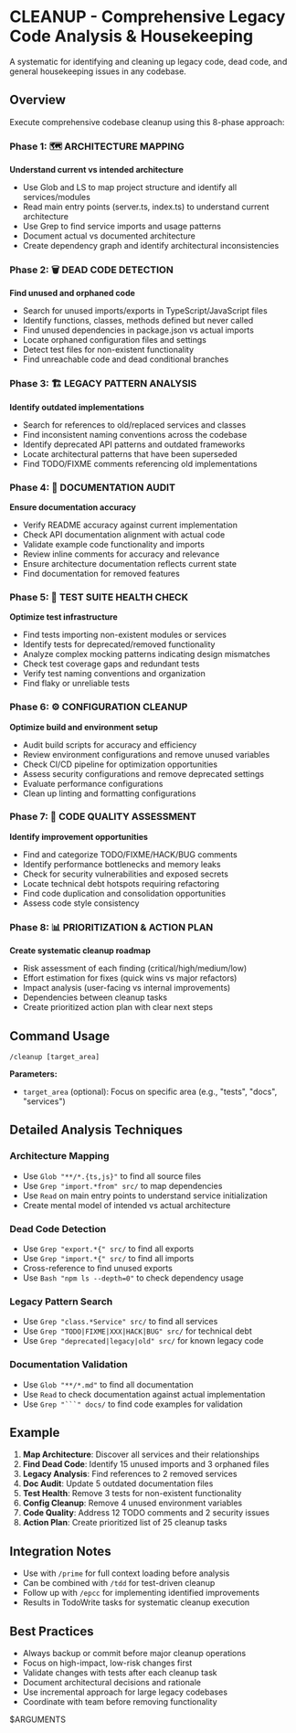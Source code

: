 # CLEANUP - Comprehensive Legacy Code Analysis & Housekeeping

A systematic  for identifying and cleaning up legacy code, dead code, and general housekeeping issues in any codebase.

##  Overview

Execute comprehensive codebase cleanup using this 8-phase approach:

### Phase 1: 🗺️ ARCHITECTURE MAPPING

**Understand current vs intended architecture**

- Use Glob and LS to map project structure and identify all services/modules
- Read main entry points (server.ts, index.ts) to understand current architecture
- Use Grep to find service imports and usage patterns
- Document actual vs documented architecture
- Create dependency graph and identify architectural inconsistencies

### Phase 2: 🗑️ DEAD CODE DETECTION

**Find unused and orphaned code**

- Search for unused imports/exports in TypeScript/JavaScript files
- Identify functions, classes, methods defined but never called
- Find unused dependencies in package.json vs actual imports
- Locate orphaned configuration files and settings
- Detect test files for non-existent functionality
- Find unreachable code and dead conditional branches

### Phase 3: 🏗️ LEGACY PATTERN ANALYSIS

**Identify outdated implementations**

- Search for references to old/replaced services and classes
- Find inconsistent naming conventions across the codebase
- Identify deprecated API patterns and outdated frameworks
- Locate architectural patterns that have been superseded
- Find TODO/FIXME comments referencing old implementations

### Phase 4: 📖 DOCUMENTATION AUDIT

**Ensure documentation accuracy**

- Verify README accuracy against current implementation
- Check API documentation alignment with actual code
- Validate example code functionality and imports
- Review inline comments for accuracy and relevance
- Ensure architecture documentation reflects current state
- Find documentation for removed features

### Phase 5: 🧪 TEST SUITE HEALTH CHECK

**Optimize test infrastructure**

- Find tests importing non-existent modules or services
- Identify tests for deprecated/removed functionality
- Analyze complex mocking patterns indicating design mismatches
- Check test coverage gaps and redundant tests
- Verify test naming conventions and organization
- Find flaky or unreliable tests

### Phase 6: ⚙️ CONFIGURATION CLEANUP

**Optimize build and environment setup**

- Audit build scripts for accuracy and efficiency
- Review environment configurations and remove unused variables
- Check CI/CD pipeline for optimization opportunities
- Assess security configurations and remove deprecated settings
- Evaluate performance configurations
- Clean up linting and formatting configurations

### Phase 7: 🔧 CODE QUALITY ASSESSMENT

**Identify improvement opportunities**

- Find and categorize TODO/FIXME/HACK/BUG comments
- Identify performance bottlenecks and memory leaks
- Check for security vulnerabilities and exposed secrets
- Locate technical debt hotspots requiring refactoring
- Find code duplication and consolidation opportunities
- Assess code style consistency

### Phase 8: 📊 PRIORITIZATION & ACTION PLAN

**Create systematic cleanup roadmap**

- Risk assessment of each finding (critical/high/medium/low)
- Effort estimation for fixes (quick wins vs major refactors)
- Impact analysis (user-facing vs internal improvements)
- Dependencies between cleanup tasks
- Create prioritized action plan with clear next steps

## Command Usage

```
/cleanup [target_area]
```

**Parameters:**

- `target_area` (optional): Focus on specific area (e.g., "tests", "docs", "services")

## Detailed Analysis Techniques

### Architecture Mapping

- Use `Glob "**/*.{ts,js}"` to find all source files
- Use `Grep "import.*from" src/` to map dependencies
- Use `Read` on main entry points to understand service initialization
- Create mental model of intended vs actual architecture

### Dead Code Detection

- Use `Grep "export.*{" src/` to find all exports
- Use `Grep "import.*{" src/` to find all imports
- Cross-reference to find unused exports
- Use `Bash "npm ls --depth=0"` to check dependency usage

### Legacy Pattern Search

- Use `Grep "class.*Service" src/` to find all services
- Use `Grep "TODO|FIXME|XXX|HACK|BUG" src/` for technical debt
- Use `Grep "deprecated|legacy|old" src/` for known legacy code

### Documentation Validation

- Use `Glob "**/*.md"` to find all documentation
- Use `Read` to check documentation against actual implementation
- Use `Grep "```" docs/` to find code examples for validation

## Example 

1. **Map Architecture**: Discover all services and their relationships
2. **Find Dead Code**: Identify 15 unused imports and 3 orphaned files
3. **Legacy Analysis**: Find references to 2 removed services
4. **Doc Audit**: Update 5 outdated documentation files
5. **Test Health**: Remove 3 tests for non-existent functionality
6. **Config Cleanup**: Remove 4 unused environment variables
7. **Code Quality**: Address 12 TODO comments and 2 security issues
8. **Action Plan**: Create prioritized list of 25 cleanup tasks

## Integration Notes

- Use with `/prime` for full context loading before analysis
- Can be combined with `/tdd` for test-driven cleanup
- Follow up with `/epcc` for implementing identified improvements
- Results in TodoWrite tasks for systematic cleanup execution

## Best Practices

- Always backup or commit before major cleanup operations
- Focus on high-impact, low-risk changes first
- Validate changes with tests after each cleanup task
- Document architectural decisions and rationale
- Use incremental approach for large legacy codebases
- Coordinate with team before removing functionality

$ARGUMENTS
